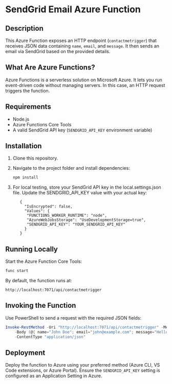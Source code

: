 # SendGrid Email Azure Function

## Description
This Azure Function exposes an HTTP endpoint (`contactmetrigger`) that receives JSON data containing `name`, `email`, and `message`. It then sends an email via SendGrid based on the provided details.

## What Are Azure Functions?
Azure Functions is a serverless solution on Microsoft Azure. It lets you run event-driven code without managing servers. In this case, an HTTP request triggers the function.

## Requirements
- Node.js
- Azure Functions Core Tools
- A valid SendGrid API key (`SENDGRID_API_KEY` environment variable)

## Installation
1. Clone this repository.
2. Navigate to the project folder and install dependencies:

   ```bash
   npm install
   ```

3. For local testing, store your SendGrid API key in the local.settings.json file. Update the SENDGRID_API_KEY value with your actual key:

   ```
      {
        "IsEncrypted": false,
        "Values": {
         "FUNCTIONS_WORKER_RUNTIME": "node",
         "AzureWebJobsStorage": "UseDevelopmentStorage=true",
         "SENDGRID_API_KEY": "YOUR_SENDGRID_API_KEY"
        }
      }
   ```

## Running Locally
Start the Azure Function Core Tools:

```bash
func start
```

By default, the function runs at:

```
http://localhost:7071/api/contactmetrigger
```

## Invoking the Function
Use PowerShell to send a request with the required JSON fields:

```powershell
Invoke-RestMethod -Uri "http://localhost:7071/api/contactmetrigger" -Method POST `
    -Body (@{ name="John Doe"; email="john@example.com"; message="Hello!" } | ConvertTo-Json) `
    -ContentType "application/json"
```

## Deployment
Deploy the function to Azure using your preferred method (Azure CLI, VS Code extensions, or Azure Portal). Ensure the `SENDGRID_API_KEY` setting is configured as an Application Setting in Azure.

